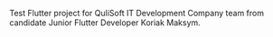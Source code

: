 Test Flutter project for QuliSoft IT Development Company team from candidate Junior Flutter Developer Koriak Maksym.